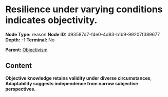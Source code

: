 # Resilience under varying conditions indicates objectivity.

**Node Type:** reason
**Node ID:** d93587d7-f4e0-4d83-b1b9-99207f389677
**Depth:** -1
**Terminal:** No

**Parent:** [Objectivism](objectivism.md)

## Content

**Objective knowledge retains validity under diverse circumstances**, **Adaptability suggests independence from narrow subjective perspectives.**
